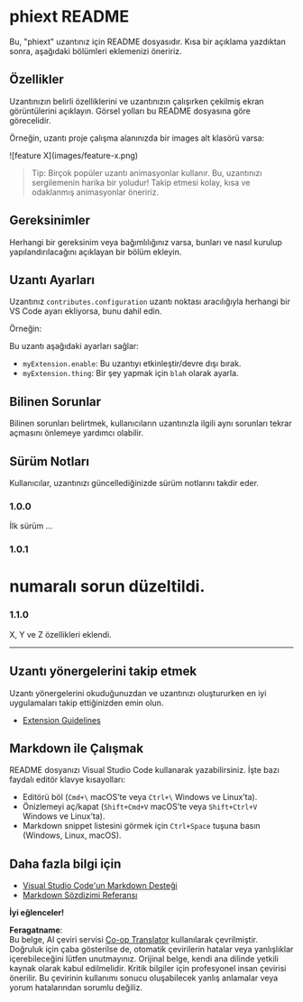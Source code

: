 <!--
CO_OP_TRANSLATOR_METADATA:
{
  "original_hash": "63e2d8f5b452d7842ae393f19ad812c5",
  "translation_date": "2025-07-16T17:29:58+00:00",
  "source_file": "code/09.UpdateSamples/Aug/vscode/phiext/README.md",
  "language_code": "tr"
}
-->
# phiext README

Bu, "phiext" uzantınız için README dosyasıdır. Kısa bir açıklama yazdıktan sonra, aşağıdaki bölümleri eklemenizi öneririz.

## Özellikler

Uzantınızın belirli özelliklerini ve uzantınızın çalışırken çekilmiş ekran görüntülerini açıklayın. Görsel yolları bu README dosyasına göre görecelidir.

Örneğin, uzantı proje çalışma alanınızda bir images alt klasörü varsa:

\!\[feature X\]\(images/feature-x.png\)

> Tip: Birçok popüler uzantı animasyonlar kullanır. Bu, uzantınızı sergilemenin harika bir yoludur! Takip etmesi kolay, kısa ve odaklanmış animasyonlar öneririz.

## Gereksinimler

Herhangi bir gereksinim veya bağımlılığınız varsa, bunları ve nasıl kurulup yapılandırılacağını açıklayan bir bölüm ekleyin.

## Uzantı Ayarları

Uzantınız `contributes.configuration` uzantı noktası aracılığıyla herhangi bir VS Code ayarı ekliyorsa, bunu dahil edin.

Örneğin:

Bu uzantı aşağıdaki ayarları sağlar:

* `myExtension.enable`: Bu uzantıyı etkinleştir/devre dışı bırak.
* `myExtension.thing`: Bir şey yapmak için `blah` olarak ayarla.

## Bilinen Sorunlar

Bilinen sorunları belirtmek, kullanıcıların uzantınızla ilgili aynı sorunları tekrar açmasını önlemeye yardımcı olabilir.

## Sürüm Notları

Kullanıcılar, uzantınızı güncellediğinizde sürüm notlarını takdir eder.

### 1.0.0

İlk sürüm ...

### 1.0.1

# numaralı sorun düzeltildi.

### 1.1.0

X, Y ve Z özellikleri eklendi.

---

## Uzantı yönergelerini takip etmek

Uzantı yönergelerini okuduğunuzdan ve uzantınızı oluştururken en iyi uygulamaları takip ettiğinizden emin olun.

* [Extension Guidelines](https://code.visualstudio.com/api/references/extension-guidelines)

## Markdown ile Çalışmak

README dosyanızı Visual Studio Code kullanarak yazabilirsiniz. İşte bazı faydalı editör klavye kısayolları:

* Editörü böl (`Cmd+\` macOS’te veya `Ctrl+\` Windows ve Linux’ta).
* Önizlemeyi aç/kapat (`Shift+Cmd+V` macOS’te veya `Shift+Ctrl+V` Windows ve Linux’ta).
* Markdown snippet listesini görmek için `Ctrl+Space` tuşuna basın (Windows, Linux, macOS).

## Daha fazla bilgi için

* [Visual Studio Code'un Markdown Desteği](http://code.visualstudio.com/docs/languages/markdown)
* [Markdown Sözdizimi Referansı](https://help.github.com/articles/markdown-basics/)

**İyi eğlenceler!**

**Feragatname**:  
Bu belge, AI çeviri servisi [Co-op Translator](https://github.com/Azure/co-op-translator) kullanılarak çevrilmiştir. Doğruluk için çaba gösterilse de, otomatik çevirilerin hatalar veya yanlışlıklar içerebileceğini lütfen unutmayınız. Orijinal belge, kendi ana dilinde yetkili kaynak olarak kabul edilmelidir. Kritik bilgiler için profesyonel insan çevirisi önerilir. Bu çevirinin kullanımı sonucu oluşabilecek yanlış anlamalar veya yorum hatalarından sorumlu değiliz.